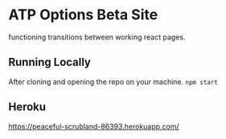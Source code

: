 # ATP Options Beta Site
functioning transitions between working react pages.

## Running Locally
After cloning and opening the repo on your machine.
  `npm start`

## Heroku

https://peaceful-scrubland-86393.herokuapp.com/
